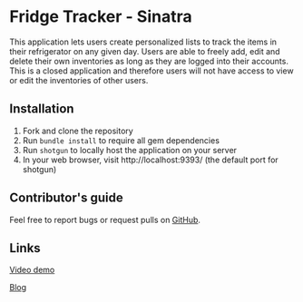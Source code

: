 # Fridge Tracker - Sinatra

This application lets users create personalized lists to track the items in their refrigerator on any given day. Users are able to freely add, edit and delete their own inventories as long as they are logged into their accounts. This is a closed application and therefore users will not have access to view or edit the inventories of other users.

## Installation

1. Fork and clone the repository
2. Run `bundle install` to require all gem dependencies
3. Run `shotgun` to locally host the application on your server
4. In your web browser, visit http://localhost:9393/ (the default port for shotgun)

## Contributor's guide
Feel free to report bugs or request pulls on [GitHub](https://github.com/hiddencilantro/CLI-project).

## Links
[Video demo](https://vimeo.com/522959605)

[Blog](https://dev.to/hiddencilantro/using-sessions-in-a-stateless-protocol-3jpk)
